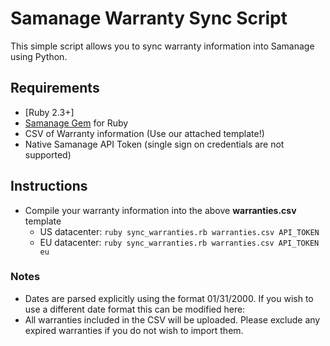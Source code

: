 # Samanage Warranty Sync Script


This simple script allows you to sync warranty information into Samanage using Python.

## Requirements
- [Ruby 2.3+]
- [Samanage Gem](https://rubygems.org/gems/samanage) for Ruby
- CSV of Warranty information (Use our attached template!)
- Native Samanage API Token (single sign on credentials are not supported)
	

## Instructions
- Compile your warranty information into the above **warranties.csv** template
	- US datacenter: ```ruby sync_warranties.rb warranties.csv API_TOKEN```
	- EU datacenter: ```ruby sync_warranties.rb warranties.csv API_TOKEN eu```


### Notes
- Dates are parsed explicitly using the format 01/31/2000. If you wish to use a different date format this can be modified here:
- All warranties included in the CSV will be uploaded. Please exclude any expired warranties if you do not wish to import them.